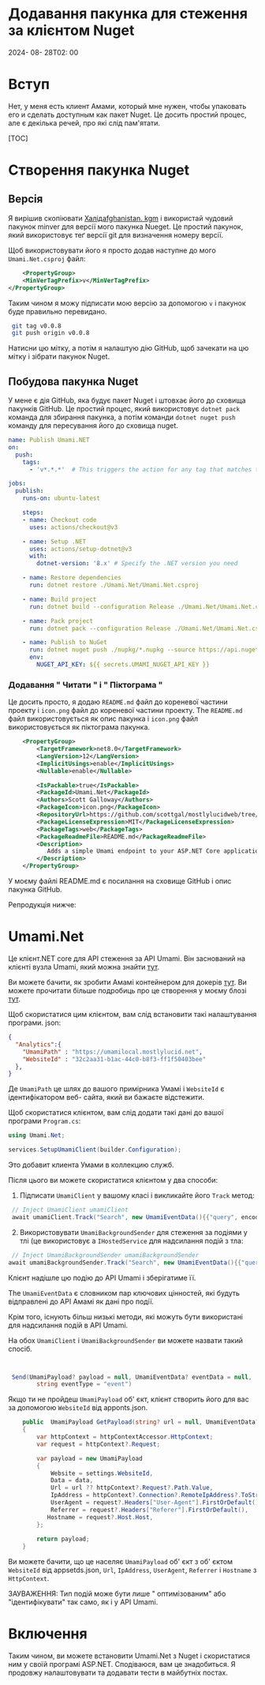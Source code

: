 # Додавання пакунка для стеження за клієнтом Nuget

<!--category-- ASP.NET, Umami, Nuget -->
<datetime class="hidden">2024- 08- 28T02: 00</datetime>

# Вступ

Нет, у меня есть клиент Амами, который мне нужен, чтобы упаковать его и сделать доступным как пакет Nuget. Це досить простий процес, але є декілька речей, про які слід пам'ятати.

[TOC]

# Створення пакунка Nuget

## Версія

Я вирішив скопіювати [Халідafghanistan. kgm](@khalidabuhakmeh@mastodon.social) і використай чудовий пакунок minver для версії мого пакунка Nueget. Це простий пакунок, який використовує теґ версії git для визначення номеру версії.

Щоб використовувати його я просто додав наступне до мого `Umami.Net.csproj` файл:

```xml
    <PropertyGroup>
    <MinVerTagPrefix>v</MinVerTagPrefix>
</PropertyGroup>
```

Таким чином я можу підписати мою версію за допомогою `v` і пакунок буде правильно перевидано.

```bash
 git tag v0.0.8       
 git push origin v0.0.8

```

Натисни цю мітку, а потім я налаштую дію GitHub, щоб зачекати на цю мітку і зібрати пакунок Nuget.

## Побудова пакунка Nuget

У мене є дія GitHub, яка будує пакет Nuget і штовхає його до сховища пакунків GitHub. Це простий процес, який використовує `dotnet pack` команда для збирання пакунка, а потім команди `dotnet nuget push` команду для пересування його до сховища nuget.

```yaml
name: Publish Umami.NET
on:
  push:
    tags:
      - 'v*.*.*'  # This triggers the action for any tag that matches the pattern v1.0.0, v2.1.3, etc.

jobs:
  publish:
    runs-on: ubuntu-latest

    steps:
    - name: Checkout code
      uses: actions/checkout@v3

    - name: Setup .NET
      uses: actions/setup-dotnet@v3
      with:
        dotnet-version: '8.x' # Specify the .NET version you need

    - name: Restore dependencies
      run: dotnet restore ./Umami.Net/Umami.Net.csproj

    - name: Build project
      run: dotnet build --configuration Release ./Umami.Net/Umami.Net.csproj --no-restore

    - name: Pack project
      run: dotnet pack --configuration Release ./Umami.Net/Umami.Net.csproj --no-build --output ./nupkg

    - name: Publish to NuGet
      run: dotnet nuget push ./nupkg/*.nupkg --source https://api.nuget.org/v3/index.json --api-key ${{ secrets.UMAMI_NUGET_API_KEY }}
      env:
        NUGET_API_KEY: ${{ secrets.UMAMI_NUGET_API_KEY }}
```

### Додавання " Читати " і " Піктограма "

Це досить просто, я додаю `README.md` файл до кореневої частини проекту і `icon.png` файл до кореневої частини проекту. The `README.md` файл використовується як опис пакунка і `icon.png` файл використовується як піктограма пакунка.

```xml
    <PropertyGroup>
        <TargetFramework>net8.0</TargetFramework>
        <LangVersion>12</LangVersion>
        <ImplicitUsings>enable</ImplicitUsings>
        <Nullable>enable</Nullable>

        <IsPackable>true</IsPackable>
        <PackageId>Umami.Net</PackageId>
        <Authors>Scott Galloway</Authors>
        <PackageIcon>icon.png</PackageIcon>
        <RepositoryUrl>https://github.com/scottgal/mostlylucidweb/tree/main/Umami.Net</RepositoryUrl>
        <PackageLicenseExpression>MIT</PackageLicenseExpression>
        <PackageTags>web</PackageTags>
        <PackageReadmeFile>README.md</PackageReadmeFile>
        <Description>
           Adds a simple Umami endpoint to your ASP.NET Core application.
        </Description>
    </PropertyGroup>
```

У моєму файлі README.md є посилання на сховище GitHub і опис пакунка GitHub.

Репродукція нижче:

# Umami.Net

Це клієнт.NET core для API стеження за API Umami.
Він заснований на клієнті вузла Umami, який можна знайти [тут](https://github.com/umami-software/node).

Ви можете бачити, як зробити Амамі контейнером для докерів [тут](https://www.mostlylucid.net/blog/usingumamiforlocalanalytics).
Ви можете прочитати більше подробиць про це створення у моєму блозі [тут](https://www.mostlylucid.net/blog/addingumamitrackingclientfollowup).

Щоб скористатися цим клієнтом, вам слід встановити такі налаштування програми. json:

```json
{
  "Analytics":{
    "UmamiPath" : "https://umamilocal.mostlylucid.net",
    "WebsiteId" : "32c2aa31-b1ac-44c0-b8f3-ff1f50403bee"
  },
}
```

Де `UmamiPath` це шлях до вашого примірника Умамі і `WebsiteId` є ідентифікатором веб- сайта, який ви бажаєте відстежити.

Щоб скористатися клієнтом, вам слід додати такі дані до вашої програми `Program.cs`:

```csharp
using Umami.Net;

services.SetupUmamiClient(builder.Configuration);
```

Это добавит клиента Умами в коллекцию служб.

Після цього ви можете скористатися клієнтом у два способи:

1. Підписати `UmamiClient` у вашому класі і викликайте його `Track` метод:

```csharp
 // Inject UmamiClient umamiClient
 await umamiClient.Track("Search", new UmamiEventData(){{"query", encodedQuery}});
```

2. Використовувати `UmamiBackgroundSender` для стеження за подіями у тлі (це використовує a `IHostedService` для надсилання подій з тла:

```csharp
 // Inject UmamiBackgroundSender umamiBackgroundSender
await umamiBackgroundSender.Track("Search", new UmamiEventData(){{"query", encodedQuery}});
```

Клієнт надішле цю подію до API Umami і зберігатиме її.

The `UmamiEventData` є словником пар ключових цінностей, які будуть відправлені до API Амамі як дані про події.

Крім того, існують більш низькі методи, які можуть бути використані для надсилання подій в API Umami.

На обох `UmamiClient` і `UmamiBackgroundSender` ви можете назвати такий спосіб.

```csharp


 Send(UmamiPayload? payload = null, UmamiEventData? eventData = null,
        string eventType = "event")
```

Якщо ти не пройдеш `UmamiPayload` об' єкт, клієнт створить його для вас за допомогою `WebsiteId` від apponts.json.

```csharp
    public  UmamiPayload GetPayload(string? url = null, UmamiEventData? data = null)
    {
        var httpContext = httpContextAccessor.HttpContext;
        var request = httpContext?.Request;

        var payload = new UmamiPayload
        {
            Website = settings.WebsiteId,
            Data = data,
            Url = url ?? httpContext?.Request?.Path.Value,
            IpAddress = httpContext?.Connection?.RemoteIpAddress?.ToString(),
            UserAgent = request?.Headers["User-Agent"].FirstOrDefault(),
            Referrer = request?.Headers["Referer"].FirstOrDefault(),
           Hostname = request?.Host.Host,
        };
        
        return payload;
    }

```

Ви можете бачити, що це населяє `UmamiPayload` об' єкт з об' єктом `WebsiteId` від appsetds.json, `Url`, `IpAddress`, `UserAgent`, `Referrer` і `Hostname` з `HttpContext`.

ЗАУВАЖЕННЯ: Тип подій може бути лише " оптимізованим" або "ідентифікувати" так само, як і у API Umami.

# Включення

Таким чином, ви можете встановити Umami.Net з Nuget і скористатися ним у своїй програмі ASP.NET. Сподіваюся, вам це знадобиться. Я продовжу налаштовувати та додавати тести в майбутніх постах.